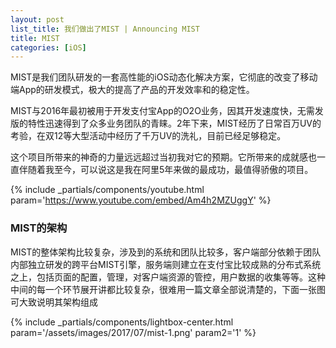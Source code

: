 ```yaml
---
layout: post
list_title: 我们做出了MIST | Announcing MIST
title: MIST
categories: [iOS]
---
```


MIST是我们团队研发的一套高性能的iOS动态化解决方案，它彻底的改变了移动端App的研发模式，极大的提高了产品的开发效率和的稳定性。

MIST与2016年最初被用于开发支付宝App的O2O业务，因其开发速度快，无需发版的特性迅速得到了众多业务团队的青睐。2年下来，MIST经历了日常百万UV的考验，在双12等大型活动中经历了千万UV的洗礼，目前已经足够稳定。

这个项目所带来的神奇的力量远远超过当初我对它的预期。它所带来的成就感也一直伴随着我至今，可以说这是我在阿里5年来做的最成功，最值得骄傲的项目。

{% include _partials/components/youtube.html param='https://www.youtube.com/embed/Am4h2MZUggY' %}


### MIST的架构

MIST的整体架构比较复杂，涉及到的系统和团队比较多，客户端部分依赖于团队内部独立研发的跨平台MIST引擎，服务端则建立在支付宝比较成熟的分布式系统之上，包括页面的配置，管理，对客户端资源的管控，用户数据的收集等等。这种中间的每一个环节展开讲都比较复杂，很难用一篇文章全部说清楚的，下面一张图可大致说明其架构组成

{% include _partials/components/lightbox-center.html param='/assets/images/2017/07/mist-1.png' param2='1' %}



